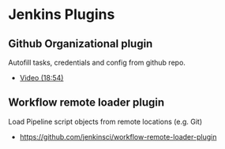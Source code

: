 # Jenkins Plugins

## Github Organizational plugin

Autofill tasks, credentials and config from github repo.

* [Video (18:54)](https://www.joyent.com/blog/fireside-chat-indispensable-disposable-jenkins)


## Workflow remote loader plugin

Load Pipeline script objects from remote locations (e.g. Git) 

* <https://github.com/jenkinsci/workflow-remote-loader-plugin>


